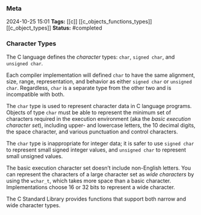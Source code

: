 ### Meta
2024-10-25 15:01
**Tags:** [[c]] [[c_objects_functions_types]] [[c_object_types]]
**Status:** #completed 

### Character Types
The C language defines the *character* types: `char`, `signed char`, and `unsigned char`.

Each compiler implementation will defined `char` to have the same alignment, size, range, representation, and behavior as either `signed char` or `unsigned char`. Regardless, `char` is a separate type from the other two and is incompatible with both.

The `char` type is used to represent character data in C language programs. Objects of type `char` must be able to represent the minimum set of characters required in the execution environment (aka the *basic execution character set*), including upper- and lowercase letters, the 10 decimal digits, the space character, and various punctuation and control characters.

The `char` type is inappropriate for integer data; it is safer to use `signed char` to represent small signed integer values, and `unsigned char` to represent small unsigned values.

The basic execution character set doesn’t include non-English letters. You can represent the characters of a large character set as *wide characters* by using the `wchar_t`, which takes more space than a basic character. Implementations choose 16 or 32 bits to represent a wide character.

The C Standard Library provides functions that support both narrow and wide character types.
